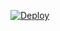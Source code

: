 [![Deploy](https://www.herokucdn.com/deploy/button.svg)](https://heroku.com/deploy?env[CLIENT_ID]=CLIENT_ID&env[CLIENT_SECRET]=CLIENT_SECRET)

